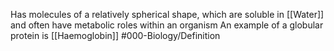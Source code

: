 Has molecules of a relatively spherical shape, which are soluble in [[Water]] and often have metabolic roles within an organism
An example of a globular protein is [[Haemoglobin]]
#000-Biology/Definition 